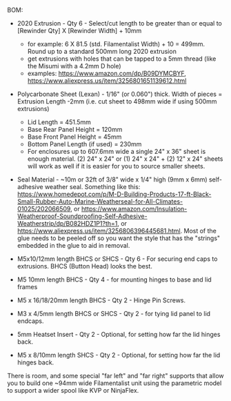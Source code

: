 BOM:

- 2020 Extrusion - Qty 6 - Select/cut length to be greater than or equal to [Rewinder Qty] X [Rewinder Width] + 10mm
    - for example: 6 X 81.5 (std. Filamentalist Width) + 10 = 499mm.  Round up to a standard 500mm long 2020 extrusion
    - get extrusions with holes that can be tapped to a 5mm thread (like the Misumi with a 4.2mm D hole)
    - examples: https://www.amazon.com/dp/B09DYMCBYF, https://www.aliexpress.us/item/3256801651139612.html

- Polycarbonate Sheet (Lexan) - 1/16" (or 0.060") thick.  Width of pieces = Extrusion Length -2mm (i.e. cut sheet to 498mm wide if using 500mm extrusions)
    - Lid Length = 451.5mm
    - Base Rear Panel Height = 120mm
    - Base Front Panel Height = 45mm
    - Bottom Panel Length (if used) = 230mm
    - For enclosures up to 607.6mm wide a single 24" x 36" sheet is enough material.  (2) 24" x 24" or (1) 24" x 24" + (2) 12" x 24" sheets will work as well if it is easier for you to source smaller sheets.

- Seal Material - ~10m or 32ft of 3/8" wide x 1/4" high (9mm x 6mm) self-adhesive weather seal.  Something like this:  https://www.homedepot.com/p/M-D-Building-Products-17-ft-Black-Small-Rubber-Auto-Marine-Weatherseal-for-All-Climates-01025/202066509, or https://www.amazon.com/Insulation-Weatherproof-Soundproofing-Self-Adhesive-Weatherstrip/dp/B082HDZ1P1?th=1, or https://www.aliexpress.us/item/3256806396445681.html.  Most of the glue needs to be peeled off so you want the style that has the "strings" embedded in the glue to aid in removal.

- M5x10/12mm length BHCS or SHCS - Qty 6 - For securing end caps to extrusions.  BHCS (Button Head) looks the best.

- M5 10mm length BHCS - Qty 4 - for mounting hinges to base and lid frames

- M5 x 16/18/20mm length BHCS - Qty 2 - Hinge Pin Screws.

- M3 x 4/5mm length BHCS or SHCS - Qty 2 - for tying lid panel to lid endcaps.

- 5mm Heatset Insert - Qty 2 - Optional, for setting how far the lid hinges back.

- M5 x 8/10mm length SHCS - Qty 2 - Optional, for setting how far the lid hinges back.

There is room, and some special "far left" and "far right" supports that allow you to build one ~94mm wide Filamentalist unit using the parametric model to support a wider spool like KVP or NinjaFlex.
